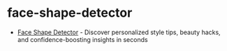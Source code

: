 # face-shape-detector

- [Face Shape Detector](https://faceauraai.com/) - Discover personalized style tips, beauty hacks, and confidence-boosting insights in seconds

